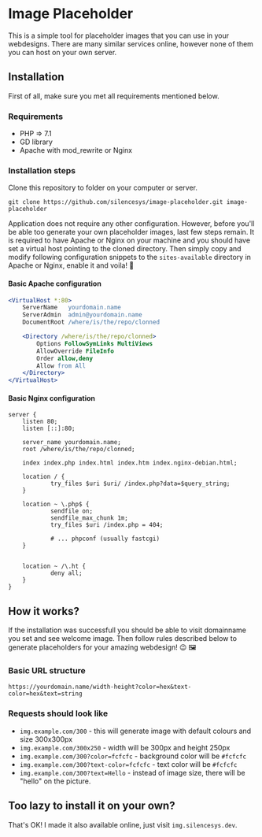 # Image Placeholder

This is a simple tool for placeholder images that you can use in your webdesigns. There are many similar services online, however none of them you can host on your own server. 

## Installation
First of all, make sure you met all requirements mentioned below.

### Requirements
+ PHP => 7.1
+ GD library
+ Apache with mod_rewrite or Nginx

### Installation steps
Clone this repository to folder on your computer or server.
```
git clone https://github.com/silencesys/image-placeholder.git image-placeholder
```

Application does not require any other configuration. However, before you'll be able too generate your own placeholder images, last few steps remain. It is required to have Apache or Nginx on your machine and you should have set a virtual host pointing to the cloned directory. Then simply copy and modify following configuration snippets to the `sites-available` directory in Apache or Nginx, enable it and voila! 🔮


#### Basic Apache configuration
```Apache
<VirtualHost *:80>
    ServerName   yourdomain.name
    ServerAdmin  admin@yourdomain.name
    DocumentRoot /where/is/the/repo/clonned

    <Directory /where/is/the/repo/clonned>
        Options FollowSymLinks MultiViews
        AllowOverride FileInfo
        Order allow,deny
        Allow from All
    </Directory>
</VirtualHost>
```

#### Basic Nginx configuration
```nginx
server {
    listen 80;
    listen [::]:80;

    server_name yourdomain.name;
    root /where/is/the/repo/clonned;

    index index.php index.html index.htm index.nginx-debian.html;

    location / {
            try_files $uri $uri/ /index.php?data=$query_string;
    }

    location ~ \.php$ {
            sendfile on;
            sendfile_max_chunk 1m;
            try_files $uri /index.php = 404;

            # ... phpconf (usually fastcgi)
    }


    location ~ /\.ht {
            deny all;
    }
}
```

## How it works?
If the installation was successfull you should be able to visit domainname you set and see welcome image. Then follow rules described below to generate placeholders for your amazing webdesign! 😉 🖼

### Basic URL structure
```
https://yourdomain.name/width-height?color=hex&text-color=hex&text=string
```

### Requests should look like
+ `img.example.com/300` - this will generate image with default colours and size 300x300px
+ `img.example.com/300x250` - width will be 300px and height 250px
+ `img.example.com/300?color=fcfcfc` - background color will be `#fcfcfc`
+ `img.example.com/300?text-color=fcfcfc` - text color will be `#fcfcfc`
+ `img.example.com/300?text=Hello` - instead of image size, there will be "hello" on the picture.

## Too lazy to install it on your own? 
That's OK! I made it also available online, just visit `img.silencesys.dev`.
